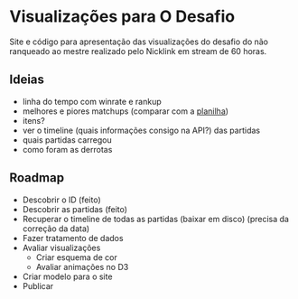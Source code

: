 # Visualizações para O Desafio

Site e código para apresentação das visualizações do desafio do não ranqueado ao mestre realizado pelo Nicklink em stream de 60 horas.

## Ideias

* linha do tempo com winrate e rankup  
* melhores e piores matchups (comparar com a [planilha](https://docs.google.com/spreadsheets/d/1J8gAo8lVc6FlRHziIIG_9SJRC02c5hp30pkKuifVLPc/edit#gid=0))
* itens? 
* ver o timeline (quais informações consigo na API?) das partidas
* quais partidas carregou
* como foram as derrotas

## Roadmap
* Descobrir o ID (feito)
* Descobrir as partidas (feito)
* Recuperar o timeline de todas as partidas (baixar em disco) (precisa da correção da data)
* Fazer tratamento de dados
* Avaliar visualizações
    * Criar esquema de cor
    * Avaliar animações no D3
* Criar modelo para o site
* Publicar
